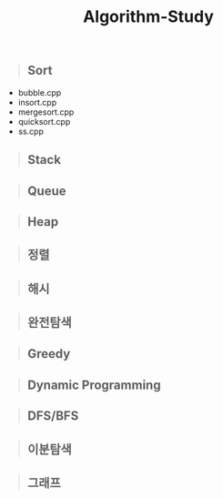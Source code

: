 <h1 align = "center">Algorithm-Study</h1>
<br>

> ## Sort
<ul>
  <li>bubble.cpp</li>
  <li>insort.cpp</li>
  <li>mergesort.cpp</li>
  <li>quicksort.cpp</li>
  <li>ss.cpp</li>
</ul>

> ## Stack

> ## Queue

> ## Heap

> ## 정렬

> ## 해시

> ## 완전탐색

> ## Greedy

> ## Dynamic Programming

> ## DFS/BFS

> ## 이분탐색

> ## 그래프
